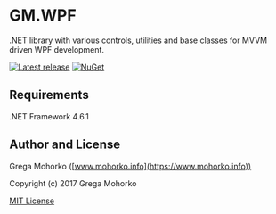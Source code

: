 # GM.WPF
.NET library with various controls, utilities and base classes for MVVM driven WPF development.

[![Latest release](https://img.shields.io/github/release/GregaMohorko/GM.WPF.svg?style=flat-square)](https://github.com/GregaMohorko/GM.WPF/releases/latest)
[![NuGet](https://img.shields.io/nuget/v/GM.WPF.svg?style=flat-square)](https://www.nuget.org/packages/GM.WPF)

## Requirements
.NET Framework 4.6.1

## Author and License
Grega Mohorko ([www.mohorko.info](https://www.mohorko.info))

Copyright (c) 2017 Grega Mohorko

[MIT License](./LICENSE)
